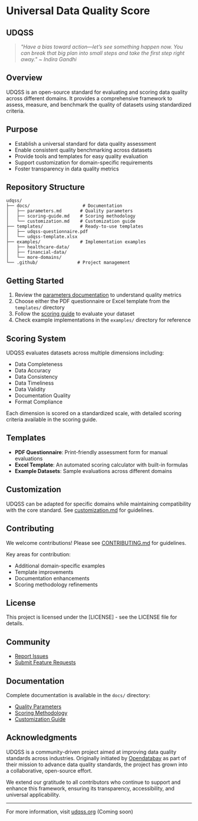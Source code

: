 # Universal Data Quality Score 
## UDQSS

> *"Have a bias toward action—let’s see something happen now. 
You can break that big plan into small steps and take the first step right away."
~ Indira Gandhi*



## Overview

UDQSS is an open-source standard for evaluating and scoring data quality across different domains. It provides a comprehensive framework to assess, measure, and benchmark the quality of datasets using standardized criteria.

## Purpose

- Establish a universal standard for data quality assessment
- Enable consistent quality benchmarking across datasets
- Provide tools and templates for easy quality evaluation
- Support customization for domain-specific requirements
- Foster transparency in data quality metrics

## Repository Structure

```
udqss/
├── docs/                    # Documentation
│   ├── parameters.md       # Quality parameters
│   ├── scoring-guide.md    # Scoring methodology
│   └── customization.md    # Customization guide
├── templates/              # Ready-to-use templates
│   ├── udqss-questionnaire.pdf
│   └── udqss-template.xlsx
├── examples/               # Implementation examples
│   ├── healthcare-data/
│   ├── financial-data/
│   └── more-domains/
└── .github/               # Project management
```

## Getting Started

1. Review the [parameters documentation](docs/parameters.md) to understand quality metrics
2. Choose either the PDF questionnaire or Excel template from the `templates/` directory
3. Follow the [scoring guide](docs/scoring-guide.md) to evaluate your dataset
4. Check example implementations in the `examples/` directory for reference

## Scoring System

UDQSS evaluates datasets across multiple dimensions including:

- Data Completeness
- Data Accuracy
- Data Consistency
- Data Timeliness
- Data Validity
- Documentation Quality
- Format Compliance

Each dimension is scored on a standardized scale, with detailed scoring criteria available in the scoring guide.

## Templates

- **PDF Questionnaire**: Print-friendly assessment form for manual evaluations
- **Excel Template**: An automated scoring calculator with built-in formulas
- **Example Datasets**: Sample evaluations across different domains

## Customization

UDQSS can be adapted for specific domains while maintaining compatibility with the core standard. See [customization.md](docs/customization.md) for guidelines.

## Contributing

We welcome contributions! Please see [CONTRIBUTING.md](CONTRIBUTING.md) for guidelines.

Key areas for contribution:
- Additional domain-specific examples
- Template improvements
- Documentation enhancements
- Scoring methodology refinements

## License

This project is licensed under the [LICENSE] - see the LICENSE file for details.

## Community

- [Report Issues](/.github/ISSUE_TEMPLATE.md)
- [Submit Feature Requests](/.github/ISSUE_TEMPLATE.md)

## Documentation

Complete documentation is available in the `docs/` directory:
- [Quality Parameters](docs/parameters.md)
- [Scoring Methodology](docs/scoring-guide.md)
- [Customization Guide](docs/customization.md)

## Acknowledgments

UDQSS is a community-driven project aimed at improving data quality standards across industries. Originally initiated by [Opendatabay](https://opendatabay.com) as part of their mission to advance data quality standards, the project has grown into a collaborative, open-source effort.

We extend our gratitude to all contributors who continue to support and enhance this framework, ensuring its transparency, accessibility, and universal applicability.

---

For more information, visit [udqss.org](https://udqss.org) (Coming soon)
